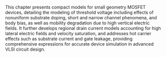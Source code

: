This chapter presents compact models for small geometry MOSFET devices, detailing the modeling of threshold voltage including effects of nonuniform substrate doping, short and narrow channel phenomena, and body bias, as well as mobility degradation due to high vertical electric fields. It further develops regional drain current models accounting for high lateral electric fields and velocity saturation, and addresses hot carrier effects such as substrate current and gate leakage, providing comprehensive expressions for accurate device simulation in advanced VLSI circuit design.
